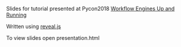 Slides for tutorial presented at Pycon2018 [Workflow Engines Up and Running](https://us.pycon.org/2018/schedule/presentation/58/)

Written using [reveal.js](https://github.com/hakimel/reveal.js/)

To view slides open presentation.html
